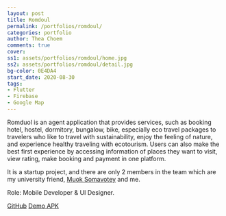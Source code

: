 ```yaml
---
layout: post
title: Romdoul
permalink: /portfolios/romdoul/
categories: portfolio
author: Thea Choem
comments: true
cover:
ss1: assets/portfolios/romdoul/home.jpg
ss2: assets/portfolios/romdoul/detail.jpg
bg-color: 0E4DA4
start_date: 2020-08-30
tags:
- Flutter
- Firebase
- Google Map
---
```

Romduol is an agent application that provides services, such as booking hotel, hostel, dormitory, bungalow, bike, especially eco travel packages to travelers who like to travel with sustainability, enjoy the feeling of nature, and experience healthy traveling with ecotourism. Users can also make the best first experience by accessing information of places they want to visit, view rating, make booking and payment in one platform.

It is a startup project, and there are only 2 members in the team which are my university friend, <a href="https://facebook.com/maile0902" target="_blank">Muok Somavotey</a> and me.

Role: Mobile Developer & UI Designer.

<a class="primary-button" href="https://github.com/juniorise/romduol">GitHub</a>
<a class="primary-button" href="https://github.com/juniorise/romduol/releases/tag/1">Demo APK</a>